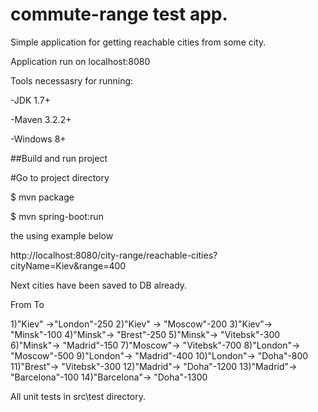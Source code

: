 # commute-range test app.

Simple application for getting reachable cities from some city.

Application run on localhost:8080

Tools necessasry for running:

-JDK 1.7+

-Maven 3.2.2+

-Windows 8+

##Build and run project

#Go to project directory

$ mvn package

$ mvn spring-boot:run


the using example below

http://localhost:8080/city-range/reachable-cities?cityName=Kiev&range=400

Next cities have been saved to DB already.

 From      To

1)"Kiev" ->"London"-250
2)"Kiev" -> "Moscow"-200
3)"Kiev"-> "Minsk"-100
4)"Minsk"-> "Brest"-250
5)"Minsk"-> "Vitebsk"-300
6)"Minsk"-> "Madrid"-150
7)"Moscow"-> "Vitebsk"-700
8)"London"-> "Moscow"-500
9)"London"-> "Madrid"-400
10)"London"-> "Doha"-800
11)"Brest"-> "Vitebsk"-300
12)"Madrid"-> "Doha"-1200
13)"Madrid"-> "Barcelona"-100
14)"Barcelona"-> "Doha"-1300


All unit tests in src\test directory.
